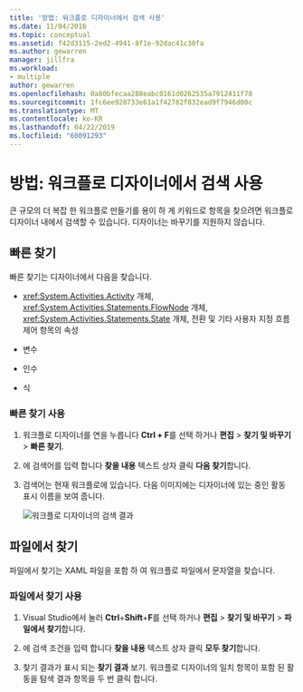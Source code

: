 ```yaml
---
title: '방법: 워크플로 디자이너에서 검색 사용'
ms.date: 11/04/2016
ms.topic: conceptual
ms.assetid: f42d3115-2ed2-4941-8f1e-92dac41c30fa
ms.author: gewarren
manager: jillfra
ms.workload:
- multiple
author: gewarren
ms.openlocfilehash: 0a80bfecaa288eabc0161d0262535a7912411f78
ms.sourcegitcommit: 1fc6ee928733e61a1f42782f832ead9f7946d00c
ms.translationtype: MT
ms.contentlocale: ko-KR
ms.lasthandoff: 04/22/2019
ms.locfileid: "60091293"
---
```

# <a name="how-to-use-search-in-the-workflow-designer"></a>방법: 워크플로 디자이너에서 검색 사용

큰 규모의 더 복잡 한 워크플로 만들기를 용이 하 게 키워드로 항목을 찾으려면 워크플로 디자이너 내에서 검색할 수 있습니다. 디자이너는 바꾸기를 지원하지 않습니다.

## <a name="quick-find"></a>빠른 찾기

빠른 찾기는 디자이너에서 다음을 찾습니다.

- <xref:System.Activities.Activity> 개체, <xref:System.Activities.Statements.FlowNode> 개체, <xref:System.Activities.Statements.State> 개체, 전환 및 기타 사용자 지정 흐름 제어 항목의 속성

- 변수

- 인수

- 식

### <a name="use-quick-find"></a>빠른 찾기 사용

1. 워크플로 디자이너를 연을 누릅니다 **Ctrl + F**를 선택 하거나 **편집** > **찾기 및 바꾸기** > **빠른 찾기**.

2. 에 검색어를 입력 합니다 **찾을 내용** 텍스트 상자 클릭 **다음 찾기**합니다.

3. 검색어는 현재 워크플로에 있습니다. 다음 이미지에는 디자이너에 있는 중인 활동 표시 이름을 보여 줍니다.

   ![워크플로 디자이너의 검색 결과](../workflow-designer/media/designersearch.png)

## <a name="find-in-files"></a>파일에서 찾기

파일에서 찾기는 XAML 파일을 포함 하 여 워크플로 파일에서 문자열을 찾습니다.

### <a name="use-find-in-files"></a>파일에서 찾기 사용

1. Visual Studio에서 눌러 **Ctrl**+**Shift**+**F**를 선택 하거나 **편집**  >   **찾기 및 바꾸기** > **파일에서 찾기**합니다.

2. 에 검색 조건을 입력 합니다 **찾을 내용** 텍스트 상자 클릭 **모두 찾기**합니다.

3. 찾기 결과가 표시 되는 **찾기 결과** 보기. 워크플로 디자이너의 일치 항목이 포함 된 활동을 탐색 결과 항목을 두 번 클릭 합니다.